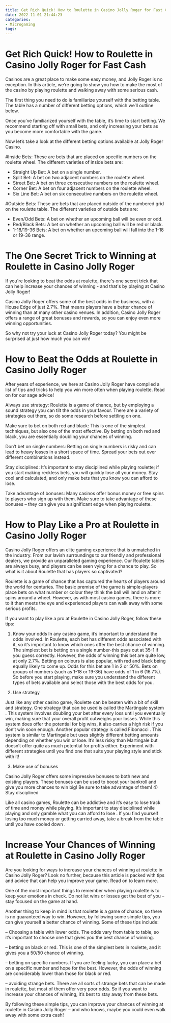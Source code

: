 ```yaml
---
title: Get Rich Quick! How to Roulette in Casino Jolly Roger for Fast Cash 
date: 2022-11-01 21:44:23
categories:
- Microgaming
tags:
---
```



#  Get Rich Quick! How to Roulette in Casino Jolly Roger for Fast Cash 

Casinos are a great place to make some easy money, and Jolly Roger is no exception. In this article, we’re going to show you how to make the most of the casino by playing roulette and walking away with some serious cash. 

The first thing you need to do is familiarize yourself with the betting table. The table has a number of different betting options, which we’ll outline below.

Once you’ve familiarized yourself with the table, it’s time to start betting. We recommend starting off with small bets, and only increasing your bets as you become more comfortable with the game.

Now let’s take a look at the different betting options available at Jolly Roger Casino.

#Inside Bets: 
These are bets that are placed on specific numbers on the roulette wheel. The different varieties of inside bets are: 
- Straight Up Bet: A bet on a single number. 
- Split Bet: A bet on two adjacent numbers on the roulette wheel. 
- Street Bet: A bet on three consecutive numbers on the roulette wheel. 
- Corner Bet: A bet on four adjacent numbers on the roulette wheel. 
- Six Line Bet: A bet on six consecutive numbers on the roulette wheel. 

#Outside Bets: 
These are bets that are placed outside of the numbered grid on the roulette table. The different varieties of outside bets are: 
- Even/Odd Bets: A bet on whether an upcoming ball will be even or odd. 
- Red/Black Bets: A bet on whether an upcoming ball will be red or black. 
- 1-18/19-36 Bets: A bet on whether an upcoming ball will fall into the 1-18 or 19-36 range.

#  The One Secret Trick to Winning at Roulette in Casino Jolly Roger 

If you're looking to beat the odds at roulette, there's one secret trick that can help increase your chances of winning - and that's by playing at Casino Jolly Roger!

Casino Jolly Roger offers some of the best odds in the business, with a House Edge of just 2.7%. That means players have a better chance of winning than at many other casino venues. In addition, Casino Jolly Roger offers a range of great bonuses and rewards, so you can enjoy even more winning opportunities.

So why not try your luck at Casino Jolly Roger today? You might be surprised at just how much you can win!

#  How to Beat the Odds at Roulette in Casino Jolly Roger 
After years of experience, we here at Casino Jolly Roger have compiled a list of tips and tricks to help you win more often when playing roulette. Read on for our sage advice!

Always use strategy: Roulette is a game of chance, but by employing a sound strategy you can tilt the odds in your favour. There are a variety of strategies out there, so do some research before settling on one.

Make sure to bet on both red and black: This is one of the simplest techniques, but also one of the most effective. By betting on both red and black, you are essentially doubling your chances of winning.

Don’t bet on single numbers: Betting on single numbers is risky and can lead to heavy losses in a short space of time. Spread your bets out over different combinations instead.

Stay disciplined: It’s important to stay disciplined while playing roulette; if you start making reckless bets, you will quickly lose all your money. Stay cool and calculated, and only make bets that you know you can afford to lose.

Take advantage of bonuses: Many casinos offer bonus money or free spins to players who sign up with them. Make sure to take advantage of these bonuses – they can give you a significant edge when playing roulette.

#  How to Play Like a Pro at Roulette in Casino Jolly Roger 

Casino Jolly Roger offers an elite gaming experience that is unmatched in the industry. From our lavish surroundings to our friendly and professional dealers, we provide an unparalleled gaming experience. Our Roulette tables are always busy, and players can be seen vying for a chance to play. So what is it about Roulette that has players so captivated?

Roulette is a game of chance that has captured the hearts of players around the world for centuries. The basic premise of the game is simple-players place bets on what number or colour they think the ball will land on after it spins around a wheel. However, as with most casino games, there is more to it than meets the eye and experienced players can walk away with some serious profits.

If you want to play like a pro at Roulette in Casino Jolly Roger, follow these tips:

1) Know your odds
In any casino game, it’s important to understand the odds involved. In Roulette, each bet has different odds associated with it, so it’s important to know which ones offer the best chance of winning. The simplest bet is betting on a single number-this pays out at 35-1 if you guess correctly. However, the odds of winning this bet are quite low, at only 2.7%. Betting on colours is also popular, with red and black being equally likely to come up. Odds for this bet are 1 in 2 or 50%. Bets on groups of numbers (such as 1-18 or 19-36) have odds of 1 in 6 (16.7%). So before you start playing, make sure you understand the different types of bets available and select those with the best odds for you. 

2) Use strategy 

Just like any other casino game, Roulette can be beaten with a bit of skill and strategy. One strategy that can be used is called the Martingale system . This system involves doubling your bet after every loss until you eventually win, making sure that your overall profit outweighs your losses. While this system does offer the potential for big wins, it also carries a high risk if you don’t win soon enough. Another popular strategy is called Fibonacci . This system is similar to Martingale but uses slightly different betting amounts depending on whether you win or lose. It’s less risky than Martingale but doesn’t offer quite as much potential for profits either. Experiment with different strategies until you find one that suits your playing style and stick with it! 

3) Make use of bonuses 

Casino Jolly Roger offers some impressive bonuses to both new and existing players. These bonuses can be used to boost your bankroll and give you more chances to win big! Be sure to take advantage of them! 
4) Stay disciplined 

Like all casino games, Roulette can be addictive and it’s easy to lose track of time and money while playing. It’s important to stay disciplined while playing and only gamble what you can afford to lose . If you find yourself losing too much money or getting carried away, take a break from the table until you have cooled down .

#  Increase Your Chances of Winning at Roulette in Casino Jolly Roger

Are you looking for ways to increase your chances of winning at roulette in Casino Jolly Roger? Look no further, because this article is packed with tips and advice that can help you improve your game. Read on to learn more.

One of the most important things to remember when playing roulette is to keep your emotions in check. Do not let wins or losses get the best of you – stay focused on the game at hand.

Another thing to keep in mind is that roulette is a game of chance, so there is no guaranteed way to win. However, by following some simple tips, you can give yourself a better chance of winning. Some of these tips include:

– Choosing a table with lower odds. The odds vary from table to table, so it’s important to choose one that gives you the best chance of winning.

– betting on black or red. This is one of the simplest bets in roulette, and it gives you a 50/50 chance of winning.

– betting on specific numbers. If you are feeling lucky, you can place a bet on a specific number and hope for the best. However, the odds of winning are considerably lower than those for black or red.

– avoiding strange bets. There are all sorts of strange bets that can be made in roulette, but most of them offer very poor odds. So if you want to increase your chances of winning, it’s best to stay away from these bets.

By following these simple tips, you can improve your chances of winning at roulette in Casino Jolly Roger – and who knows, maybe you could even walk away with some extra cash!